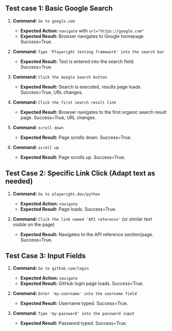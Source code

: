 ## Test case 1: Basic Google Search

1.  **Command:** `Go to google.com`
    *   **Expected Action:** `navigate` with `url="https://google.com"`
    *   **Expected Result:** Browser navigates to Google homepage. Success=True.

2.  **Command:** `Type 'Playwright testing framework' into the search bar`
    *   **Expected Result:** Text is entered into the search field. Success=True.

3.  **Command:** `Click the Google Search button`
    *   **Expected Result:** Search is executed, results page loads. Success=True, URL changes.

4.  **Command:** `Click the first search result link`
    *   **Expected Result:** Browser navigates to the first organic search result page. Success=True, URL changes.

5.  **Command:** `scroll down`
    *   **Expected Result:** Page scrolls down. Success=True.

6.  **Command:** `scroll up`
    *   **Expected Result:** Page scrolls up. Success=True.

## Test Case 2: Specific Link Click (Adapt text as needed)

1.  **Command:** `Go to playwright.dev/python`
    *   **Expected Action:** `navigate`
    *   **Expected Result:** Page loads. Success=True.

2.  **Command:** `Click the link named 'API reference'` (or similar text visible on the page)
    *   **Expected Result:** Navigates to the API reference section/page. Success=True.

## Test Case 3: Input Fields

1.  **Command:** `Go to github.com/login`
    *   **Expected Action:** `navigate`
    *   **Expected Result:** GitHub login page loads. Success=True.

2.  **Command:** `Enter 'my-username' into the username field`
    *   **Expected Result:** Username typed. Success=True.

3.  **Command:** `Type 'my-password' into the password input`
    *   **Expected Result:** Password typed. Success=True.
